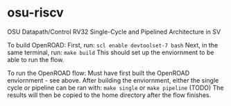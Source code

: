 # osu-riscv
OSU Datapath/Control RV32 Single-Cycle and Pipelined Architecture in SV

To build OpenROAD:
	First, run:
		`scl enable devtoolset-7 bash`
	Next, in the same terminal, run:
		`make build`
	This should set up the enviornment to be able to run the flow.

To run the OpenROAD flow:
	Must have first built the OpenROAD enviornment - see above.
	After building the enviornment, either the single cycle or pipeline can be ran with:
		`make single` or `make pipeline`
	(TODO) The results will then be copied to the home directory after the flow finishes.
